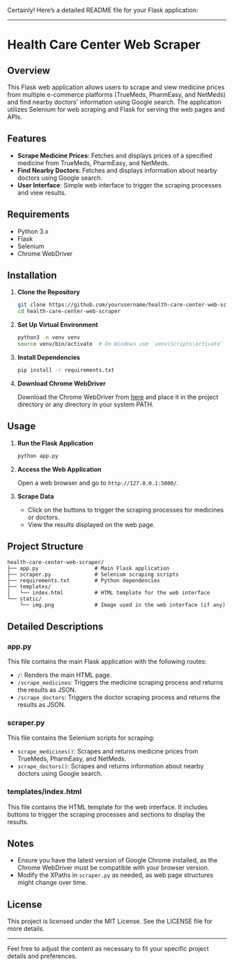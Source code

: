 Certainly! Here’s a detailed README file for your Flask application:

---

# Health Care Center Web Scraper

## Overview

This Flask web application allows users to scrape and view medicine prices from multiple e-commerce platforms (TrueMeds, PharmEasy, and NetMeds) and find nearby doctors' information using Google search. The application utilizes Selenium for web scraping and Flask for serving the web pages and APIs.

## Features

- **Scrape Medicine Prices**: Fetches and displays prices of a specified medicine from TrueMeds, PharmEasy, and NetMeds.
- **Find Nearby Doctors**: Fetches and displays information about nearby doctors using Google search.
- **User Interface**: Simple web interface to trigger the scraping processes and view results.

## Requirements

- Python 3.x
- Flask
- Selenium
- Chrome WebDriver

## Installation

1. **Clone the Repository**

   ```bash
   git clone https://github.com/yourusername/health-care-center-web-scraper.git
   cd health-care-center-web-scraper
   ```

2. **Set Up Virtual Environment**

   ```bash
   python3 -m venv venv
   source venv/bin/activate  # On Windows use `venv\Scripts\activate`
   ```

3. **Install Dependencies**

   ```bash
   pip install -r requirements.txt
   ```

4. **Download Chrome WebDriver**

   Download the Chrome WebDriver from [here](https://sites.google.com/chromium.org/driver/) and place it in the project directory or any directory in your system PATH.

## Usage

1. **Run the Flask Application**

   ```bash
   python app.py
   ```

2. **Access the Web Application**

   Open a web browser and go to `http://127.0.0.1:5000/`.

3. **Scrape Data**

   - Click on the buttons to trigger the scraping processes for medicines or doctors.
   - View the results displayed on the web page.

## Project Structure

```plaintext
health-care-center-web-scraper/
├── app.py                  # Main Flask application
├── scraper.py              # Selenium scraping scripts
├── requirements.txt        # Python dependencies
├── templates/
│   └── index.html          # HTML template for the web interface
└── static/
    └── img.png             # Image used in the web interface (if any)
```

## Detailed Descriptions

### app.py

This file contains the main Flask application with the following routes:

- `/`: Renders the main HTML page.
- `/scrape_medicines`: Triggers the medicine scraping process and returns the results as JSON.
- `/scrape_doctors`: Triggers the doctor scraping process and returns the results as JSON.

### scraper.py

This file contains the Selenium scripts for scraping:

- `scrape_medicines()`: Scrapes and returns medicine prices from TrueMeds, PharmEasy, and NetMeds.
- `scrape_doctors()`: Scrapes and returns information about nearby doctors using Google search.

### templates/index.html

This file contains the HTML template for the web interface. It includes buttons to trigger the scraping processes and sections to display the results.

## Notes

- Ensure you have the latest version of Google Chrome installed, as the Chrome WebDriver must be compatible with your browser version.
- Modify the XPaths in `scraper.py` as needed, as web page structures might change over time.

## License

This project is licensed under the MIT License. See the LICENSE file for more details.

---

Feel free to adjust the content as necessary to fit your specific project details and preferences.
